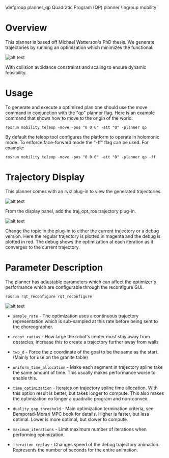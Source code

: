\defgroup planner_qp Quadratic Program (QP) planner
\ingroup mobility

# Overview 

This planner is based off Michael Watterson's PhD thesis. We generate trajectories by running an optimization which minimizes the functional:

![alt text](../images/mobility/planner_qp_cost.png)

With collision avoidance constraints and scaling to ensure dynamic feasibility.


# Usage

To generate and execute a optimized plan one should use the move command in conjunction with the "qp" planner flag. Here is an example command that shows how to move to the origin of the world:

    rosrun mobility teleop -move -pos "0 0 0" -att "0" -planner qp

By default the teleop tool configures the platform to operate in holomonic mode. To enforce face-forward mode the "-ff" flag can be used. For example:

    rosrun mobility teleop -move -pos "0 0 0" -att "0" -planner qp -ff


# Trajectory Display

This planner comes with an rviz plug-in to view the generated trajectories.  

![alt text](../images/mobility/planner_qp_rviz_1.png)

From the display panel, add the traj_opt_ros trajectory plug-in. 

![alt text](../images/mobility/planner_qp_rviz_2.png)

Change the topic in the plug-in to either the current trajectory or a debug version.  Here the regular trajectory is plotted in magenta and the debug is plotted in red.  The debug shows the optimization at each iteration as it converges to the current trajectory.


# Parameter Description

The planner has adjustable parameters which can affect the optimizer's performance which are configurable through the reconfigure GUI.

    rosrun rqt_reconfigure rqt_reconfigure

![alt text](../images/mobility/planner_qp_config.png)

* `sample_rate` - The optimization uses a continuous trajectory representation which is sub-sampled at this rate before being sent to the choreographer.

* `robot_radius` - How large the robot's center must stay away from obstacles, increase this to create a trajectory further away from walls

* `two_d` - Force the z coordinate of the goal to be the same as the start.  (Mainly for use on the granite table)

* `uniform_time_allocation` -  Make each segment in trajectory spline take the same amount of time.  This usually makes performance worse to enable this.

* `time_optimization` -  Iterates on trajectory spline time allocation. With this option result is better, but takes longer to compute.  This also makes the optimization no longer a quadratic program and non-convex.

* `duality_gap_threshold` -  Main optimization termination criteria, see Bemporad-Morari MPC book for details. Higher is faster, but less optimal. Lower is more optimal, but slower to compute.

* `maximum_iterations` - Limit maximum number of iterations when performing optimization.

* `iteration_replay` - Changes speed of the debug trajectory animation.  Represents the number of seconds for the entire animation.